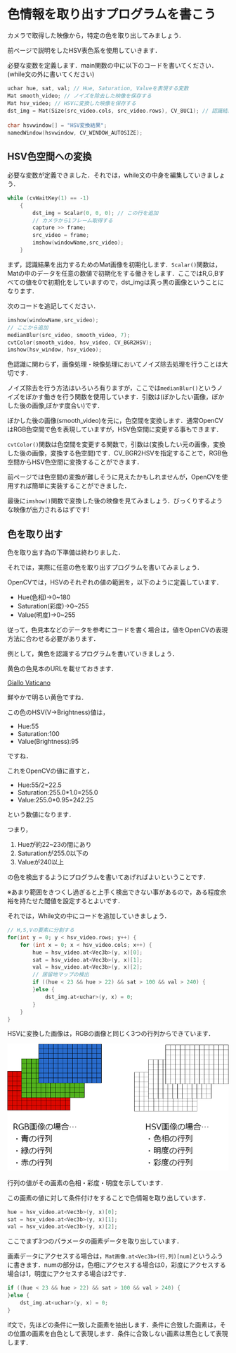 # 色情報を取り出すプログラムを書こう

カメラで取得した映像から，特定の色を取り出してみましょう．

前ページで説明をしたHSV表色系を使用していきます．

必要な変数を定義します．main関数の中に以下のコードを書いてください．(while文の外に書いてください)

```C++
uchar hue, sat, val; // Hue, Saturation, Valueを表現する変数
Mat smooth_video; // ノイズを除去した映像を保存する
Mat hsv_video; // HSVに変換した映像を保存する
dst_img = Mat(Size(src_video.cols, src_video.rows), CV_8UC1); // 認識結果を表示する

char hsvwindow[] = "HSV変換結果";
namedWindow(hsvwindow, CV_WINDOW_AUTOSIZE);
```

## HSV色空間への変換

必要な変数が定義できました．それでは，while文の中身を編集していきましょう．

```C++
while (cvWaitKey(1) == -1)
	{
		dst_img = Scalar(0, 0, 0); // この行を追加
		// カメラから1フレーム取得する
		capture >> frame;
		src_video = frame;
		imshow(windowName,src_video);
	}
```

まず，認識結果を出力するためのMat画像を初期化します．`Scalar()`関数は，Matの中のデータを任意の数値で初期化をする働きをします．ここではR,G,Bすべての値を0で初期化をしていますので，dst_imgは真っ黒の画像ということになります．

次のコードを追記してください．

```C++
imshow(windowName,src_video);
// ここから追加
medianBlur(src_video, smooth_video, 7);
cvtColor(smooth_video, hsv_video, CV_BGR2HSV);
imshow(hsv_window, hsv_video);
```

色認識に関わらず，画像処理・映像処理においてノイズ除去処理を行うことは大切です．

ノイズ除去を行う方法はいろいろ有りますが，ここでは`medianBlur()`というノイズをぼかす働きを行う関数を使用しています．引数は(ぼかしたい画像，ぼかした後の画像,ぼかす度合い)です．

ぼかした後の画像(smooth_video)を元に，色空間を変換します．通常OpenCVはRGB色空間で色を表現していますが，HSV色空間に変更する事もできます．

`cvtColor()`関数は色空間を変更する関数で，引数は(変換したい元の画像，変換した後の画像，変換する色空間)です．CV_BGR2HSVを指定することで，RGB色空間からHSV色空間に変換することができます．

前ページでは色空間の変換が難しそうに見えたかもしれませんが，OpenCVを使用すれば簡単に実装することができました．

最後に`imshow()`関数で変換した後の映像を見てみましょう．びっくりするような映像が出力されるはずです!

## 色を取り出す

色を取り出す為の下準備は終わりました．

それでは，実際に任意の色を取り出すプログラムを書いてみましょう．

OpenCVでは，HSVのそれぞれの値の範囲を，以下のように定義しています．

* Hue(色相)→0~180
* Saturation(彩度)→0~255
* Value(明度)→0~255

従って，色見本などのデータを参考にコードを書く場合は，値をOpenCVの表現方法に合わせる必要があります．

例として，黄色を認識するプログラムを書いていきましょう．

黄色の色見本のURLを載せておきます．

[Giallo Vaticano](http://www.color-sample.com/colors/3559/)

鮮やかで明るい黄色ですね．

この色のHSV(V→Brightness)値は，

* Hue:55
* Saturation:100
* Value(Brightness):95

ですね．

これをOpenCVの値に直すと，

* Hue:55/2=22.5
* Saturation:255.0*1.0=255.0
* Value:255.0*0.95=242.25

という数値になります．

つまり，

1. Hueが約22~23の間にあり
2. Saturationが255.0以下の
3. Valueが240以上

の色を検出するようにプログラムを書いてあげればよいということです．

※あまり範囲をきつくし過ぎると上手く検出できない事があるので，ある程度余裕を持たせた閾値を設定するとよいです．

それでは，While文の中にコードを追加していきましょう．


```C++
// H,S,Vの要素に分割する
for(int y = 0; y < hsv_video.rows; y++) {
	for (int x = 0; x < hsv_video.cols; x++) {
		hue = hsv_video.at<Vec3b>(y, x)[0];
		sat = hsv_video.at<Vec3b>(y, x)[1];
		val = hsv_video.at<Vec3b>(y, x)[2];
		// 居留地マップの検出
		if ((hue < 23 && hue > 22) && sat > 100 && val > 240) {				                dst_img.at<uchar>(y, x) = 255;
		}else {
			dst_img.at<uchar>(y, x) = 0;
		}
	}
}
```

HSVに変換した画像は，RGBの画像と同じく3つの行列からできています．

![](/img/RGB2HSV.png)

行列の値がその画素の色相・彩度・明度を示しています．

この画素の値に対して条件付けをすることで色情報を取り出しています．

```C++
hue = hsv_video.at<Vec3b>(y, x)[0];
sat = hsv_video.at<Vec3b>(y, x)[1];
val = hsv_video.at<Vec3b>(y, x)[2];
```

ここでまず3つのパラメータの画素データを取り出しています．

画素データにアクセスする場合は，`Mat画像.at<Vec3b>(行,列)[num]`というふうに書きます．numの部分は，色相にアクセスする場合は0，彩度にアクセスする場合は1，明度にアクセスする場合は2です．

```C++
if ((hue < 23 && hue > 22) && sat > 100 && val > 240) {				    dst_img.at<uchar>(y, x) = 255;
}else {
	dst_img.at<uchar>(y, x) = 0;
}
```

if文で，先ほどの条件に一致した画素を抽出します．条件に合致した画素は，その位置の画素を白色として表現します．条件に合致しない画素は黒色として表現します．

